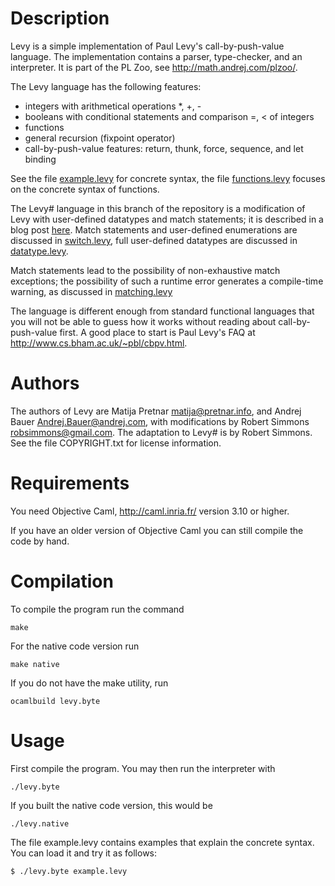 # Description

Levy is a simple implementation of Paul Levy's call-by-push-value
language.  The implementation contains a parser, type-checker, and an
interpreter. It is part of the PL Zoo, see 
<http://math.andrej.com/plzoo/>. 

The Levy language has the following features:

* integers with arithmetical operations *, +, -
* booleans with conditional statements and comparison =, < of integers
* functions
* general recursion (fixpoint operator)
* call-by-push-value features: return, thunk, force, sequence, and let binding

See the file 
[example.levy](http://github.com/robsimmons/levy/blob/datatype/example.levy) 
for concrete syntax, the file
[functions.levy](http://github.com/robsimmons/levy/blob/datatype/functions.levy)
focuses on the concrete syntax of functions.

The Levy# language in this branch of the repository is a modification of Levy
with user-defined datatypes and match statements; it is described in a blog post
[here](http://requestforlogic.blogspot.com/2011/08/embracing-and-extending-levy-language.html). 
Match statements and user-defined enumerations are discussed in 
[switch.levy](http://github.com/robsimmons/levy/blob/datatype/switch.levy),
full user-defined datatypes are discussed in 
[datatype.levy](http://github.com/robsimmons/levy/blob/datatype/datatype.levy).

Match statements lead to the possibility of non-exhaustive match exceptions;
the possibility of such a runtime error generates a compile-time warning, as
discussed in 
[matching.levy](http://github.com/robsimmons/levy/blob/datatype/matching.levy)

The language is different enough from standard functional languages
that you will not be able to guess how it works without reading about
call-by-push-value first. A good place to start is Paul Levy's FAQ at
<http://www.cs.bham.ac.uk/~pbl/cbpv.html>.


# Authors

The authors of Levy are Matija Pretnar <matija@pretnar.info>,
and Andrej Bauer <Andrej.Bauer@andrej.com>, with modifications by
Robert Simmons <robsimmons@gmail.com>. The adaptation to Levy# is by
Robert Simmons.  See the file COPYRIGHT.txt for license information.


# Requirements

You need Objective Caml, http://caml.inria.fr/ version 3.10 or higher.

If you have an older version of Objective Caml you can still compile
the code by hand.


# Compilation

To compile the program run the command

    make

For the native code version run

    make native

If you do not have the make utility, run

    ocamlbuild levy.byte


# Usage

First compile the program. You may then run the interpreter with

    ./levy.byte

If you built the native code version, this would be

    ./levy.native

The file example.levy contains examples that explain the concrete
syntax. You can load it and try it as follows:

    $ ./levy.byte example.levy
